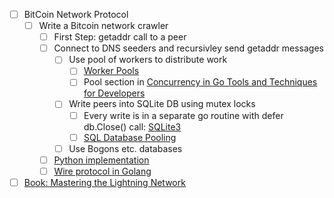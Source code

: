 - [ ] BitCoin Network Protocol
    - [ ] Write a Bitcoin network crawler
        - [ ] First Step: getaddr call to a peer
        - [ ] Connect to DNS seeders and recursivley send getaddr messages
            - [ ] Use pool of workers to distribute work
                - [ ] [Worker Pools](https://gobyexample.com/worker-pools)
                - [ ] Pool section in [Concurrency in Go Tools and Techniques for Developers](https://katherine.cox-buday.com/concurrency-in-go/)
            - [ ] Write peers into SQLite DB using mutex locks
                - [ ] Every write is in a separate go routine with defer db.Close() call: [SQLite3](https://github.com/mattn/go-sqlite3/blob/master/_example/simple/simple.go)
                - [ ] [SQL Database Pooling](https://koho.dev/understanding-go-and-databases-at-scale-connection-pooling-f301e56fa73)
            - [ ] Use Bogons etc. databases
        - [ ] [Python implementation](https://github.com/ayeowch/bitnodes/blob/master/protocol.py)
        - [ ] [Wire protocol in Golang](https://github.com/btcsuite/btcd/blob/master/wire/doc.go)
- [ ] [Book: Mastering the Lightning Network](https://github.com/lnbook/lnbook)
